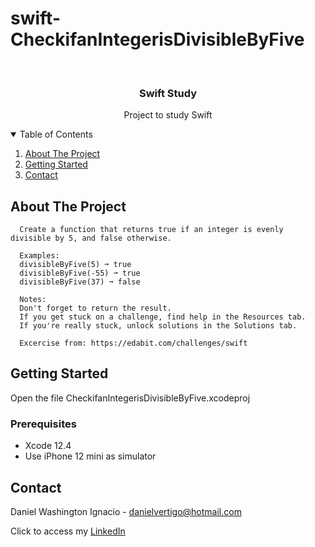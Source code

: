 # swift-CheckifanIntegerisDivisibleByFive

<!-- PROJECT LOGO -->
<br />
<p align="center">

  <h3 align="center">Swift Study</h3>
  <p align="center">
    Project to study Swift
  </p>
</p>



<!-- TABLE OF CONTENTS -->
<details open="open">
  <summary>Table of Contents</summary>
  <ol>
    <li>
      <a href="#about-the-project">About The Project</a>
    </li>
    <li>
      <a href="#getting-started">Getting Started</a>
    </li>
    <li><a href="#contact">Contact</a></li>
  </ol>
</details>



<!-- ABOUT THE PROJECT -->
## About The Project
 
      Create a function that returns true if an integer is evenly divisible by 5, and false otherwise.
      
      Examples:
      divisibleByFive(5) ➞ true
      divisibleByFive(-55) ➞ true
      divisibleByFive(37) ➞ false
      
      Notes:
      Don't forget to return the result.
      If you get stuck on a challenge, find help in the Resources tab.
      If you're really stuck, unlock solutions in the Solutions tab.

      Excercise from: https://edabit.com/challenges/swift


<!-- GETTING STARTED -->
## Getting Started

Open the file CheckifanIntegerisDivisibleByFive.xcodeproj 

### Prerequisites

* Xcode 12.4
* Use iPhone 12 mini as simulator 

<!-- CONTACT -->
## Contact

Daniel Washington Ignacio - danielvertigo@hotmail.com

Click to access my [LinkedIn](https://www.linkedin.com/in/daniel-washington-ignacio-ab439b164/)
